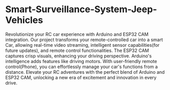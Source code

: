 # Smart-Surveillance-System-Jeep-Vehicles
Revolutionize your RC car experience with Arduino and ESP32 CAM integration. Our project transforms your remote-controlled car into a smart Car, allowing real-time video streaming, intelligent sensor capabilities(for future updates), and remote control functionalities. The ESP32 CAM captures crisp visuals, enhancing your driving perspective. Arduino's intelligence adds features like driving motors. With user-friendly remote control(Phone), you can effortlessly manage your car's functions from a distance. Elevate your RC adventures with the perfect blend of Arduino and ESP32 CAM, unlocking a new era of excitement and innovation in every drive.
